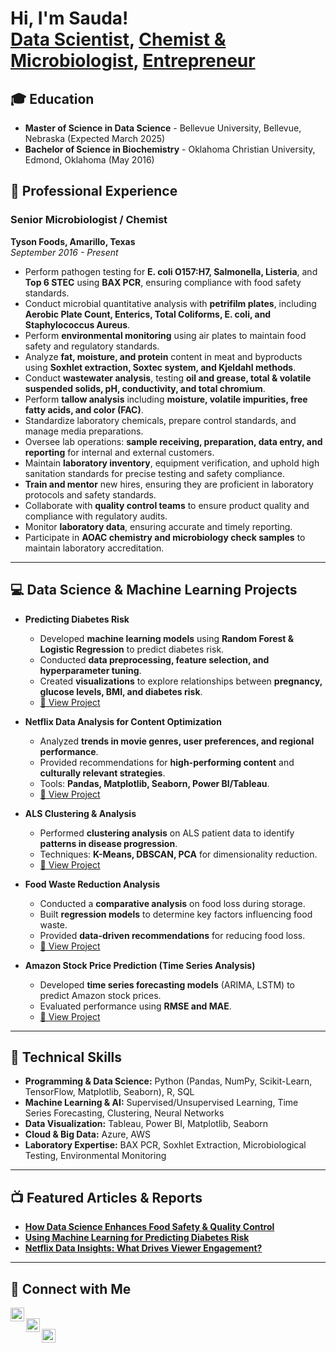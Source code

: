 <h1>Hi, I'm Sauda! <br/><a href="https://github.com/yourgithub">Data Scientist</a>, <a href="https://www.linkedin.com/in/yourlinkedin/">Chemist & Microbiologist</a>, <a href="https://ellessboutique.com">Entrepreneur</a></h1>

## 🎓 Education
- **Master of Science in Data Science** - Bellevue University, Bellevue, Nebraska (Expected March 2025)
- **Bachelor of Science in Biochemistry** - Oklahoma Christian University, Edmond, Oklahoma (May 2016)

## 🏢 Professional Experience

### **Senior Microbiologist / Chemist**  
**Tyson Foods, Amarillo, Texas**  
*September 2016 - Present*  
- Perform pathogen testing for **E. coli O157:H7, Salmonella, Listeria**, and **Top 6 STEC** using **BAX PCR**, ensuring compliance with food safety standards.
- Conduct microbial quantitative analysis with **petrifilm plates**, including **Aerobic Plate Count, Enterics, Total Coliforms, E. coli, and Staphylococcus Aureus**.
- Perform **environmental monitoring** using air plates to maintain food safety and regulatory standards.
- Analyze **fat, moisture, and protein** content in meat and byproducts using **Soxhlet extraction, Soxtec system, and Kjeldahl methods**.
- Conduct **wastewater analysis**, testing **oil and grease, total & volatile suspended solids, pH, conductivity, and total chromium**.
- Perform **tallow analysis** including **moisture, volatile impurities, free fatty acids, and color (FAC)**.
- Standardize laboratory chemicals, prepare control standards, and manage media preparations.
- Oversee lab operations: **sample receiving, preparation, data entry, and reporting** for internal and external customers.
- Maintain **laboratory inventory**, equipment verification, and uphold high sanitation standards for precise testing and safety compliance.
- **Train and mentor** new hires, ensuring they are proficient in laboratory protocols and safety standards.
- Collaborate with **quality control teams** to ensure product quality and compliance with regulatory audits.
- Monitor **laboratory data**, ensuring accurate and timely reporting.
- Participate in **AOAC chemistry and microbiology check samples** to maintain laboratory accreditation.

---

## 💻 Data Science & Machine Learning Projects

- **Predicting Diabetes Risk**  
  - Developed **machine learning models** using **Random Forest & Logistic Regression** to predict diabetes risk.
  - Conducted **data preprocessing, feature selection, and hyperparameter tuning**.
  - Created **visualizations** to explore relationships between **pregnancy, glucose levels, BMI, and diabetes risk**.
  - [🔗 View Project](https://github.com/yourgithub/diabetes-prediction)

- **Netflix Data Analysis for Content Optimization**  
  - Analyzed **trends in movie genres, user preferences, and regional performance**.
  - Provided recommendations for **high-performing content** and **culturally relevant strategies**.
  - Tools: **Pandas, Matplotlib, Seaborn, Power BI/Tableau**.
  - [🔗 View Project](https://github.com/yourgithub/netflix-analysis)

- **ALS Clustering & Analysis**  
  - Performed **clustering analysis** on ALS patient data to identify **patterns in disease progression**.
  - Techniques: **K-Means, DBSCAN, PCA** for dimensionality reduction.
  - [🔗 View Project](https://github.com/yourgithub/als-clustering)

- **Food Waste Reduction Analysis**  
  - Conducted a **comparative analysis** on food loss during storage.
  - Built **regression models** to determine key factors influencing food waste.
  - Provided **data-driven recommendations** for reducing food loss.
  - [🔗 View Project](https://github.com/yourgithub/food-waste-reduction)

- **Amazon Stock Price Prediction (Time Series Analysis)**  
  - Developed **time series forecasting models** (ARIMA, LSTM) to predict Amazon stock prices.
  - Evaluated performance using **RMSE and MAE**.
  - [🔗 View Project](https://github.com/yourgithub/amazon-stock-prediction)

---

## 🔬 Technical Skills

- **Programming & Data Science:** Python (Pandas, NumPy, Scikit-Learn, TensorFlow, Matplotlib, Seaborn), R, SQL  
- **Machine Learning & AI:** Supervised/Unsupervised Learning, Time Series Forecasting, Clustering, Neural Networks  
- **Data Visualization:** Tableau, Power BI, Matplotlib, Seaborn  
- **Cloud & Big Data:** Azure, AWS  
- **Laboratory Expertise:** BAX PCR, Soxhlet Extraction, Microbiological Testing, Environmental Monitoring  

---

## 📺 Featured Articles & Reports  

- **[How Data Science Enhances Food Safety & Quality Control](https://yourwebsite.com/data-science-food-safety)**
- **[Using Machine Learning for Predicting Diabetes Risk](https://yourwebsite.com/ml-diabetes-prediction)**
- **[Netflix Data Insights: What Drives Viewer Engagement?](https://yourwebsite.com/netflix-data-analysis)**  

---

## 🤝 Connect with Me

[<img align="left" alt="GitHub" width="22px" src="https://cdn.jsdelivr.net/npm/simple-icons@v3/icons/github.svg" />](https://github.com/yourgithub)  
[<img align="left" alt="LinkedIn" width="22px" src="https://cdn.jsdelivr.net/npm/simple-icons@v3/icons/linkedin.svg" />](https://linkedin.com/in/yourlinkedin)  
[<img align="left" alt="Portfolio Website" width="22px" src="https://cdn.jsdelivr.net/npm/simple-icons@v3/icons/internetexplorer.svg" />](https://ellessboutique.com)  

<!--
**yourgithub/yourgithub** is a ✨ special ✨ repository because its `README.md` appears on your GitHub profile.
-->

